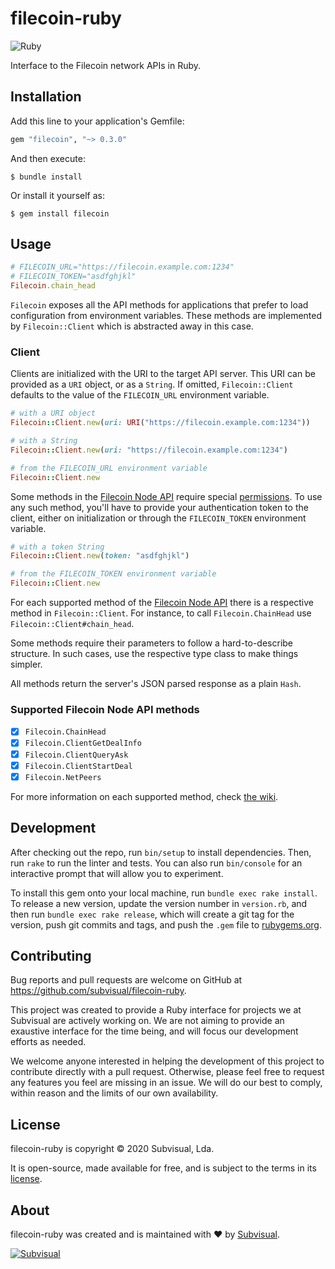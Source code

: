 filecoin-ruby
=============

![Ruby](https://github.com/subvisual/filecoin-ruby/workflows/Ruby/badge.svg)

Interface to the Filecoin network APIs in Ruby.


Installation
------------

Add this line to your application's Gemfile:

```ruby
gem "filecoin", "~> 0.3.0"
```

And then execute:

    $ bundle install

Or install it yourself as:

    $ gem install filecoin


Usage
-----

```ruby
# FILECOIN_URL="https://filecoin.example.com:1234"
# FILECOIN_TOKEN="asdfghjkl"
Filecoin.chain_head
```

`Filecoin` exposes all the API methods for applications that prefer to load
configuration from environment variables. These methods are implemented by
`Filecoin::Client` which is abstracted away in this case.


### Client

Clients are initialized with the URI to the target API server. This URI can be
provided as a `URI` object, or as a `String`. If omitted, `Filecoin::Client`
defaults to the value of the `FILECOIN_URL` environment variable.

```ruby
# with a URI object
Filecoin::Client.new(uri: URI("https://filecoin.example.com:1234"))

# with a String
Filecoin::Client.new(uri: "https://filecoin.example.com:1234")

# from the FILECOIN_URL environment variable
Filecoin::Client.new
```

Some methods in the [Filecoin Node API] require special [permissions]. To use
any such method, you'll have to provide your authentication token to the
client, either on initialization or through the `FILECOIN_TOKEN` environment
variable.

```ruby
# with a token String
Filecoin::Client.new(token: "asdfghjkl")

# from the FILECOIN_TOKEN environment variable
Filecoin::Client.new
```

For each supported method of the [Filecoin Node API] there is a respective
method in `Filecoin::Client`. For instance, to call `Filecoin.ChainHead` use
`Filecoin::Client#chain_head`.

Some methods require their parameters to follow a hard-to-describe structure.
In such cases, use the respective type class to make things simpler.

All methods return the server's JSON parsed response as a plain `Hash`.


### Supported Filecoin Node API methods

- [x] `Filecoin.ChainHead`
- [x] `Filecoin.ClientGetDealInfo`
- [x] `Filecoin.ClientQueryAsk`
- [x] `Filecoin.ClientStartDeal`
- [x] `Filecoin.NetPeers`

For more information on each supported method, check
[the wiki](https://github.com/subvisual/filecoin-ruby/wiki/Supported-Methods).


Development
-----------

After checking out the repo, run `bin/setup` to install dependencies. Then, run
`rake` to run the linter and tests. You can also run `bin/console` for an
interactive prompt that will allow you to experiment.

To install this gem onto your local machine, run `bundle exec rake install`. To
release a new version, update the version number in `version.rb`, and then run
`bundle exec rake release`, which will create a git tag for the version, push
git commits and tags, and push the `.gem` file to [rubygems.org].


Contributing
------------

Bug reports and pull requests are welcome on GitHub at
https://github.com/subvisual/filecoin-ruby.

This project was created to provide a Ruby interface for projects we at
Subvisual are actively working on. We are not aiming to provide an exaustive
interface for the time being, and will focus our development efforts as needed.

We welcome anyone interested in helping the development of this project to
contribute directly with a pull request. Otherwise, please feel free to request
any features you feel are missing in an issue. We will do our best to comply,
within reason and the limits of our own availability.


License
-----

filecoin-ruby is copyright &copy; 2020 Subvisual, Lda.

It is open-source, made available for free, and is subject to the terms in
its [license].


About
-----

filecoin-ruby was created and is maintained with :heart: by
[Subvisual][subvisual].

[![Subvisual][subvisual-logo]][subvisual]


[Filecoin Node API]: https://github.com/filecoin-project/lotus/blob/master/api/api_full.go
[permissions]: https://lotu.sh/en+api#what-authorization-level-should-i-use-21853
[license]: ./LICENSE.txt
[rubygems.org]: https://rubygems.org
[subvisual]: http://subvisual.com
[subvisual-logo]: https://raw.githubusercontent.com/subvisual/guides/master/github/templates/logos/blue.png

